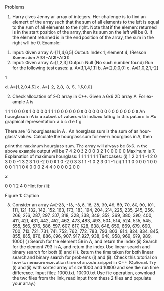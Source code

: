 Problems
1. Harry gives Jenny an array of integers. Her challenge is to find an element
of the array such that the sum of all elements to the left is equal to the
sum of all elements to the right. Note that if the element returned is in
the start position of the array, then its sum on the left will be 0. If the
element returned is in the end position of the array, the sum in the right
will be 0.
Example:
1) Input: Given array A=[11,4,6,5]
Output: Index 1, element 4, (Reason Summation A[0]=A[2]+A[3])
2) Input: Given array A=[1,2,3]
Output: Null (No such number found)
Run for the following test cases:
a. A=[1,1,4,1,1]
b. A=[2,0,0,0]
c. A=[1,0,2,1,-2]

1

d. A=[1,2,0,4,5]
e. A=[-2,-2,8,-3,-5,-1,5,0,0]

2. Check allocation of 2-D array in C++. Given a 6x6 2D array A. For ex-
ample A is

1 1 1 0 0 0
0 1 0 0 0 0
1 1 1 0 0 0
0 0 0 0 0 0
0 0 0 0 0 0
0 0 0 0 0 0
An hourglass in A is a subset of values with indices falling in this pattern
in A’s graphical representation:
a b c
d
e f g

There are 16 hourglasses in A . An hourglass sum is the sum of an hour-
glass’ values. Calculate the hourglass sum for every hourglass in A, then

print the maximum hourglass sum. The array will always be 6x6. In the
above example output will be
7 4 2 0
2 2 0 0
3 2 1 0
0 0 0 0
Maximum is 7.
Explanation of maximum hourglass:
1 1 1
1
1 1 1
Test cases:
(i)
1 2 3 1 1 -1
2 0 3 0 0 -1
3 2 3 1 0 -2
0 0 0 1 0 -2
0 3 3 1 1 -1
0 2 3 0 1 -1
(ii)
1 1 1 0 0 0
0 1 0 0 0 0
1 1 1 0 0 0
0 0 2 4 4 0
0 0 0 2 0 0

2

0 0 1 2 4 0
Hint for (ii):

Figure 1: Caption

3. Consider an array A=[-23, -13, -3, 8, 18, 28, 39, 49, 59, 70, 80, 90, 101,
111, 121, 132, 142, 152, 163, 173, 183, 194, 204, 214, 225, 235, 245, 256,
266, 276, 287, 297, 307, 318, 328, 338, 349, 359, 369, 380, 390, 400, 411,
421, 431, 442, 452, 462, 473, 483, 493, 504, 514, 524, 535, 545, 555, 566,
576, 586, 597, 607, 617, 628, 638, 648, 659, 669, 679, 690, 700, 710, 721,
731, 741, 752, 762, 772, 783, 793, 803, 814, 824, 834, 845, 855, 865, 876,
886, 896, 907, 917, 927, 938, 948, 958, 969, 979, 989, 1000]
(i) Search for the element 56 in A, and return the index
(ii) Search for the element 793 in A, and return the index
Use linear search and binary search for both (i) and (ii). Return the time
taken for both linear search and binary search for problems (i) and (ii).
Check this tutorial on how to measure execution time of a code snippet
in C++
(Optional: Try (i) and (ii) with sorted array of size 1000 and 10000 and
see the run time difference.
Input files: 1000.txt, 10000.txt
Use file operation, download the two files from the link, read input from
these 2 files and populate your array.)
